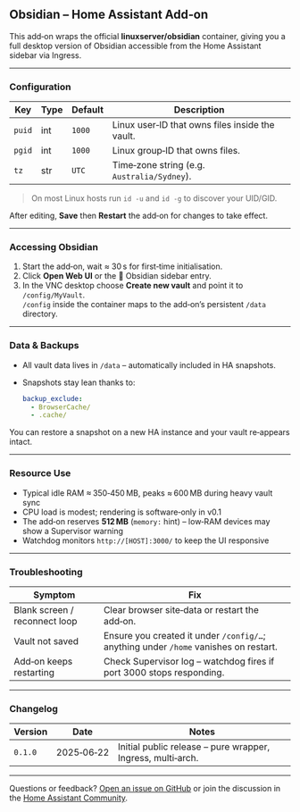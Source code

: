 ## Obsidian – Home Assistant Add‑on

This add‑on wraps the official **linuxserver/obsidian** container, giving you a full desktop version of Obsidian accessible from the Home Assistant sidebar via Ingress.

---

### Configuration

| Key | Type | Default | Description |
|-----|------|---------|-------------|
| `puid` | int | `1000` | Linux user‑ID that owns files inside the vault. |
| `pgid` | int | `1000` | Linux group‑ID that owns files. |
| `tz`   | str | `UTC`  | Time‑zone string (e.g. `Australia/Sydney`). |

> On most Linux hosts run `id -u` and `id -g` to discover your UID/GID.

After editing, **Save** then **Restart** the add‑on for changes to take effect.

---

### Accessing Obsidian

1. Start the add‑on, wait ≈ 30 s for first‑time initialisation.  
2. Click **Open Web UI** or the 🧠 Obsidian sidebar entry.  
3. In the VNC desktop choose **Create new vault** and point it to `/config/MyVault`.  
   `/config` inside the container maps to the add‑on’s persistent `/data` directory.

---

### Data & Backups

* All vault data lives in `/data` – automatically included in HA snapshots.  
* Snapshots stay lean thanks to:

  ```yaml
  backup_exclude:
    - BrowserCache/
    - .cache/
  ```

You can restore a snapshot on a new HA instance and your vault re‑appears intact.

---

### Resource Use

* Typical idle RAM ≈ 350‑450 MB, peaks ≈ 600 MB during heavy vault sync  
* CPU load is modest; rendering is software‑only in v0.1
* The add‑on reserves **512 MB** (`memory:` hint) – low‑RAM devices may show a Supervisor warning  
* Watchdog monitors `http://[HOST]:3000/` to keep the UI responsive

---

### Troubleshooting

| Symptom | Fix |
|---------|-----|
| Blank screen / reconnect loop | Clear browser site‑data or restart the add‑on. |
| Vault not saved | Ensure you created it under `/config/…`; anything under `/home` vanishes on restart. |
| Add‑on keeps restarting | Check Supervisor log – watchdog fires if port 3000 stops responding. |

---

### Changelog

| Version | Date | Notes |
|---------|------|-------|
| `0.1.0` | 2025‑06‑22 | Initial public release – pure wrapper, Ingress, multi‑arch. |

---

Questions or feedback? [Open an issue on GitHub](https://github.com/adrianwedd/home-assistant-obsidian/issues) or join the discussion in the [Home Assistant Community](https://community.home-assistant.io/).
